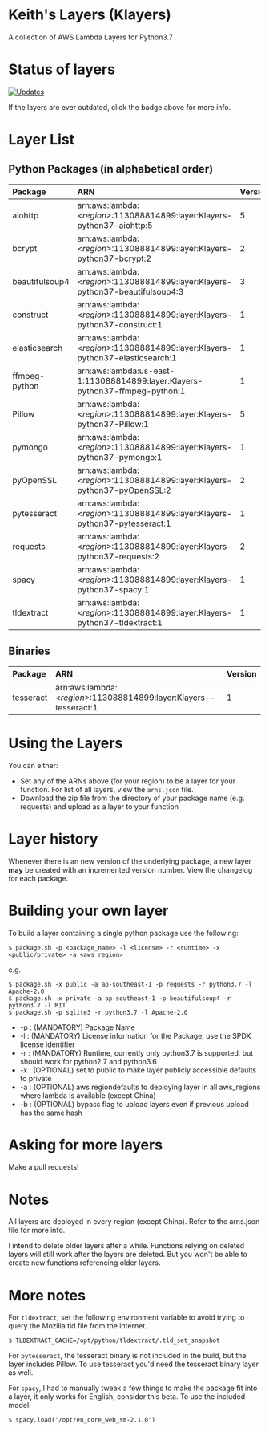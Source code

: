 # Keith's Layers (Klayers)

A collection of AWS Lambda Layers for Python3.7

# Status of layers

[![Updates](https://pyup.io/repos/github/keithrozario/Klayers/shield.svg)](https://pyup.io/repos/github/keithrozario/Klayers/)

If the layers are ever outdated, click the badge above for more info.

# Layer List

## Python Packages (in alphabetical order)

| Package        | ARN                                                                             | Version |        
| :------------- |:---------------------------------------------------------------------------     | ------- |
| aiohttp        | arn:aws:lambda:\<*region*>:113088814899:layer:Klayers-python37-aiohttp:5        | 5       |
| bcrypt         | arn:aws:lambda:\<*region*>:113088814899:layer:Klayers-python37-bcrypt:2         | 2       |
| beautifulsoup4 | arn:aws:lambda:\<*region*>:113088814899:layer:Klayers-python37-beautifulsoup4:3 | 3       |
| construct      | arn:aws:lambda:\<*region*>:113088814899:layer:Klayers-python37-construct:1      | 1       |
| elasticsearch  | arn:aws:lambda:\<*region*>:113088814899:layer:Klayers-python37-elasticsearch:1  | 1       |
| ffmpeg-python  | arn:aws:lambda:us-east-1:113088814899:layer:Klayers-python37-ffmpeg-python:1    | 1       |
| Pillow         | arn:aws:lambda:\<*region*>:113088814899:layer:Klayers-python37-Pillow:1         | 5       |
| pymongo        | arn:aws:lambda:\<*region*>:113088814899:layer:Klayers-python37-pymongo:1        | 1       |
| pyOpenSSL      | arn:aws:lambda:\<*region*>:113088814899:layer:Klayers-python37-pyOpenSSL:2      | 2       |
| pytesseract    | arn:aws:lambda:\<*region*>:113088814899:layer:Klayers-python37-pytesseract:1    | 1       |
| requests       | arn:aws:lambda:\<*region*>:113088814899:layer:Klayers-python37-requests:2       | 2       |
| spacy          | arn:aws:lambda:\<*region*>:113088814899:layer:Klayers-python37-spacy:1          | 1       |
| tldextract     | arn:aws:lambda:\<*region*>:113088814899:layer:Klayers-python37-tldextract:1     | 1       |


## Binaries

| Package        | ARN                                                                             | Version |        
| :------------- |:---------------------------------------------------------------------------     | ------- |
| tesseract      | arn:aws:lambda:\<*region*>:113088814899:layer:Klayers--tesseract:1              | 1       |

# Using the Layers

You can either:
* Set any of the ARNs above (for your region) to be a layer for your function. For list of all layers, view the `arns.json` file.
* Download the zip file from the directory of your package name (e.g. requests) and upload as a layer to your function

# Layer history

Whenever there is an new version of the underlying package, a new layer **may** be created with an incremented version number. View the changelog for each package.

# Building your own layer

To build a layer containing a single python package use the following:

    $ package.sh -p <package_name> -l <license> -r <runtime> -x <public/private> -a <aws_region>

e.g.

    $ package.sh -x public -a ap-southeast-1 -p requests -r python3.7 -l Apache-2.0
    $ package.sh -x private -a ap-southeast-1 -p beautifulsoup4 -r python3.7 -l MIT
    $ package.sh -p sqlite3 -r python3.7 -l Apache-2.0

* -p : (MANDATORY) Package Name
* -l : (MANDATORY) License information for the Package, use the SPDX license identifier
* -r : (MANDATORY) Runtime, currently only python3.7 is supported, but should work for python2.7 and python3.6
* -x : (OPTIONAL) set to public to make layer publicly accessible defaults to private
* -a : (OPTIONAL) aws regiondefaults to deploying layer in all aws_regions where lambda is available (except China)
* -b : (OPTIONAL) bypass flag to upload layers even if previous upload has the same hash

# Asking for more layers

Make a pull requests!

# Notes

All layers are deployed in every region (except China). Refer to the arns.json file for more info.

I intend to delete older layers after a while. Functions relying on deleted layers will still work after the layers are deleted. But you won't be able to create new functions referencing older layers.

# More notes

For `tldextract`, set the following environment variable to avoid trying to query the Mozilla tld file from the internet.

    $ TLDEXTRACT_CACHE=/opt/python/tldextract/.tld_set_snapshot

For `pytesseract`, the tesseract binary is not included in the build, but the layer includes Pillow. To use tesseract you'd need the tesseract binary layer as well.

For `spacy`, I had to manually tweak a few things to make the package fit into a layer, it only works for English, consider this beta. To use the included model:
    
    $ spacy.load('/opt/en_core_web_sm-2.1.0')

